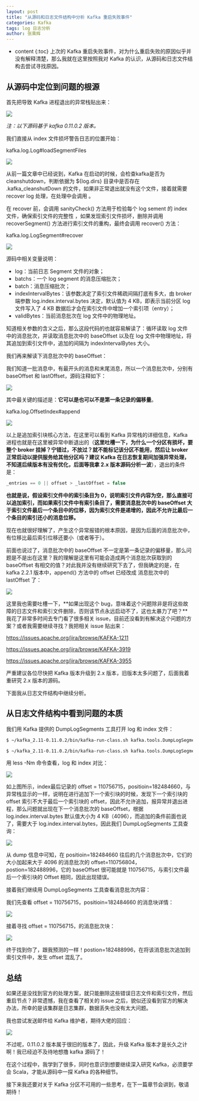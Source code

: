 ```yaml
---
layout: post
title: "从源码和日志文件结构中分析 Kafka 重启失败事件"
categories: Kafka
tags: log 日志分析
author: 张乘辉
---
```


* content
{:toc}
上次的 Kafka 重启失败事件，对为什么重启失败的原因似乎并没有解释清楚，那么我就在这里按照我对 Kafka 的认识，从源码和日志文件结构去尝试寻找原因。







## 从源码中定位到问题的根源

首先把导致 Kafka 进程退出的异常栈贴出来：

![](https://gitee.com/objcoding/md-picture/raw/master/img/20200312212611.png)

*注：以下源码基于 kafka 0.11.0.2 版本。*

我们直接从 index 文件损坏警告日志的位置开始：

kafka.log.Log#loadSegmentFiles

![](https://gitee.com/objcoding/md-picture/raw/master/img/20200313225913.png)

从前一篇文章中已经说到，Kafka 在启动的时候，会检查kafka是否为 cleanshutdown，判断依据为 ${log.dirs} 目录中是否存在 .kafka_cleanshutDown 的文件，如果非正常退出就没有这个文件，接着就需要 recover log 处理，在处理中会调用 。

在 recover 前，会调用 sanityCheck() 方法用于检验每个 log sement 的 index 文件，确保索引文件的完整性 ，如果发现索引文件损坏，删除并调用 recoverSegment() 方法进行索引文件的重构，最终会调用 recover() 方法：

kafka.log.LogSegment#recover

![](https://gitee.com/objcoding/md-picture/raw/master/img/20200314140801.png)

源码中相关变量说明：

- log：当前日志 Segment 文件的对象；
- batchs：一个 log segment 的消息压缩批次；
- batch：消息压缩批次；
- indexIntervalBytes：该参数决定了索引文件稀疏间隔打底有多大，由 broker 端参数 log.index.interval.bytes 决定，默认值为 4 KB，即表示当前分区 log 文件写入了 4 KB 数据后才会在索引文件中增加一个索引项（entry）；
- validBytes：当前消息批次在 log 文件中的物理地址。

知道相关参数的含义之后，那么这段代码的也就容易解读了：循环读取 log 文件中的消息批次，并读取消息批次中的 baseOffset 以及在 log 文件中物理地址，将其追加到索引文件中，追加的间隔为 indexIntervalBytes 大小。

我们再来解读下消息批次中的 baseOffset：

我们知道一批消息中，有最开头的消息和末尾消息，所以一个消息批次中，分别有 baseOffset 和 lastOffset，源码注释如下：

![](https://gitee.com/objcoding/md-picture/raw/master/img/20200314142502.png)

其中最关键的描述是：**它可以是也可以不是第一条记录的偏移量**。

kafka.log.OffsetIndex#append

![](https://gitee.com/objcoding/md-picture/raw/master/img/20200313230353.png)

以上是追加索引块核心方法，在这里可以看到 Kafka 异常栈的详细信息，Kafka 进程也就是在这里被异常中断退出的（**这里吐槽一下，为什么一个分区有损坏，要整个 broker 挂掉？宁错过，不放过？就不能标记该分区不能用，然后让 broker 正常启动以提供服务给其他分区吗？建议 Kafka 在日志恢复期间加强异常处理，不知道后续版本有没有优化，后面等我拿 2.x 版本源码分析一波**），退出的条件是：

```scala
_entries == 0 || offset > _lastOffset = false
```

**也就是说，假设索引文件中的索引条目为 0，说明索引文件内容为空，那么直接可以追加索引，而如果索引文件中有索引条目了，需要消息批次中的 baseOffset 大于索引文件最后一个条目中的位移，因为索引文件是递增的，因此不允许比最后一个条目的索引还小的消息位移。**

现在也就很好理解了，产生这个异常报错的根本原因，是因为后面的消息批次中，有位移比最后索引位移还要小（或者等于）。

前面也说过了，消息批次中的 baseOffset 不一定是第一条记录的偏移量，那么问题是不是出在这里？我的理解是这里有可能会造成两个消息批次获取到的 baseOffset 有相交的值？对此我并没有继续研究下去了，但我确定的是，在 kafka 2.2.1 版本中，append() 方法中的 offset 已经改成 消息批次中的 lastOffset 了：

![](https://gitee.com/objcoding/md-picture/raw/master/img/20200314153516.png)

这里我也需要吐槽一下，**如果出现这个 bug，意味着这个问题除非是将这些故障的日志文件和索引文件删除，否则该节点永远启动不了，这也太暴力了吧？**我花了非常多时间去专门看了很多相关 issue，目前还没看到有解决这个问题的方案？或者我需要继续寻找？我把相关 issue 贴出来：

https://issues.apache.org/jira/browse/KAFKA-1211

https://issues.apache.org/jira/browse/KAFKA-3919

https://issues.apache.org/jira/browse/KAFKA-3955

严重建议各位尽快把 Kafka 版本升级到 2.x 版本，旧版本太多问题了，后面我着重研究 2.x 版本的源码。

下面我从日志文件结构中继续分析。



## 从日志文件结构中看到问题的本质

我们用 Kafka 提供的 DumpLogSegments 工具打开 log 和 index 文件：

```bash
$ ~/kafka_2.11-0.11.0.2/bin/kafka-run-class.sh kafka.tools.DumpLogSegments --files /dfs5/kafka/data/secLog-2/00000000000110325000.log > secLog.log

$ ~/kafka_2.11-0.11.0.2/bin/kafka-run-class.sh kafka.tools.DumpLogSegments --files /dfs5/kafka/data/secLog-2/00000000000110325000.index > secLog-index.log
```

用 less -Nm 命令查看，log  和 index 对比：

![](https://gitee.com/objcoding/md-picture/raw/master/img/20200314125904.png)

如上图所示，index最后记录的 offset = 110756715，positioin=182484660，与异常栈显示的一样，说明在进行追加下一个索引块的时候，发现下一个索引块的 offset 索引不大于最后一个索引块的 offset，因此不允许追加，报异常并退出进程，那么问题就出现在下一个消息批次的 baseOffset，根据 log.index.interval.bytes 默认值大小为 4 KB（4096），而追加的条件前面也说了，需要大于 log.index.interval.bytes，因此我们 DumpLogSegments 工具查询：

![](https://gitee.com/objcoding/md-picture/raw/master/img/20200314150938.png)

从 dump 信息中可知，在 positioin=182484660 往后的几个消息批次中，它们的大小加起来大于 4096 的消息批次的 offset=110756804，postion=182488996，它的 baseOffset 很可能就是 110756715，与索引文件最后一个索引块的 Offset 相同，因此出现错误。

接着我们继续用 DumpLogSegments 工具查看消息批次内容：

我们先查看 offset = 110756715，positioin=182484660 的消息块详情：

![](https://gitee.com/objcoding/md-picture/raw/master/img/20200314162521.png)



接着寻找 offset = 110756715，的消息批次块：

![](https://gitee.com/objcoding/md-picture/raw/master/img/20200314163312.png)

终于找到你了，跟我预测的一样！postion=182488996，在将该消息批次追加到索引文件中，发生 offset 混乱了。



## 总结

如果还是没找到官方的处理方案，就只能删除这些错误日志文件和索引文件，然后重启节点？非常遗憾，我在查看了相关的 issue 之后，貌似还没看到官方的解决办法，所幸的是该集群是日志集群，数据丢失也没有太大问题。

我也尝试发送邮件给 Kafka 维护者，期待大佬的回应：

![](https://gitee.com/objcoding/md-picture/raw/master/img/20200314164458.png)

不过呢，0.11.0.2 版本属于很旧的版本了，因此，升级 Kafka 版本才是长久之计啊！我已经迫不及待地想撸 kafka 源码了！

在这个过程中，我学到了很多，同时也意识到想要继续深入研究 Kafka，必须要学会 Scala，才能从源码中一探 Kafka 的各种细节。

接下来我还要对关于 Kafka 分区不可用的一些思考，在下一篇章节会讲到，敬请期待！

